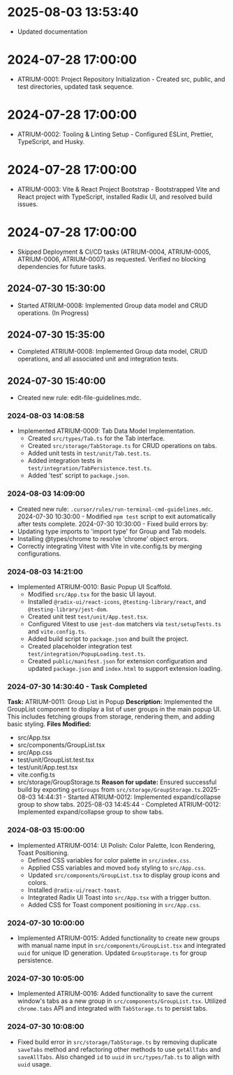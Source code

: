 # 2025-08-03 13:53:40
- Updated documentation

# 2024-07-28 17:00:00
- ATRIUM-0001: Project Repository Initialization - Created src, public, and test directories, updated task sequence.

# 2024-07-28 17:00:00
- ATRIUM-0002: Tooling & Linting Setup - Configured ESLint, Prettier, TypeScript, and Husky.

# 2024-07-28 17:00:00
- ATRIUM-0003: Vite & React Project Bootstrap - Bootstrapped Vite and React project with TypeScript, installed Radix UI, and resolved build issues.

# 2024-07-28 17:00:00
- Skipped Deployment & CI/CD tasks (ATRIUM-0004, ATRIUM-0005, ATRIUM-0006, ATRIUM-0007) as requested. Verified no blocking dependencies for future tasks.

## 2024-07-30 15:30:00
- Started ATRIUM-0008: Implemented Group data model and CRUD operations. (In Progress)

## 2024-07-30 15:35:00
- Completed ATRIUM-0008: Implemented Group data model, CRUD operations, and all associated unit and integration tests.

## 2024-07-30 15:40:00
- Created new rule: edit-file-guidelines.mdc.

### 2024-08-03 14:08:58
- Implemented ATRIUM-0009: Tab Data Model Implementation.
  - Created `src/types/Tab.ts` for the Tab interface.
  - Created `src/storage/TabStorage.ts` for CRUD operations on tabs.
  - Added unit tests in `test/unit/Tab.test.ts`.
  - Added integration tests in `test/integration/TabPersistence.test.ts`.
  - Added 'test' script to `package.json`.

### 2024-08-03 14:09:00
- Created new rule: `.cursor/rules/run-terminal-cmd-guidelines.mdc`.
2024-07-30 10:30:00 - Modified `npm test` script to exit automatically after tests complete.
2024-07-30 10:30:00 - Fixed build errors by:
- Updating type imports to 'import type' for Group and Tab models.
- Installing @types/chrome to resolve 'chrome' object errors.
- Correctly integrating Vitest with Vite in vite.config.ts by merging configurations.

### 2024-08-03 14:21:00
- Implemented ATRIUM-0010: Basic Popup UI Scaffold.
  - Modified `src/App.tsx` for the basic UI layout.
  - Installed `@radix-ui/react-icons`, `@testing-library/react`, and `@testing-library/jest-dom`.
  - Created unit test `test/unit/App.test.tsx`.
  - Configured Vitest to use `jest-dom` matchers via `test/setupTests.ts` and `vite.config.ts`.
  - Added build script to `package.json` and built the project.
  - Created placeholder integration test `test/integration/PopupLoading.test.ts`.
  - Created `public/manifest.json` for extension configuration and updated `package.json` and `index.html` to support extension loading.

### 2024-07-30 14:30:40 - Task Completed
**Task:** ATRIUM-0011: Group List in Popup
**Description:** Implemented the GroupList component to display a list of user groups in the main popup UI. This includes fetching groups from storage, rendering them, and adding basic styling.
**Files Modified:**
- src/App.tsx
- src/components/GroupList.tsx
- src/App.css
- test/unit/GroupList.test.tsx
- test/unit/App.test.tsx
- vite.config.ts
- src/storage/GroupStorage.ts
**Reason for update:** Ensured successful build by exporting `getGroups` from `src/storage/GroupStorage.ts`.2025-08-03 14:44:31 - Started ATRIUM-0012: Implemented expand/collapse group to show tabs.
2025-08-03 14:45:44 - Completed ATRIUM-0012: Implemented expand/collapse group to show tabs.

### 2024-08-03 15:00:00
- Implemented ATRIUM-0014: UI Polish: Color Palette, Icon Rendering, Toast Positioning.
  - Defined CSS variables for color palette in `src/index.css`.
  - Applied CSS variables and moved `body` styling to `src/App.css`.
  - Updated `src/components/GroupList.tsx` to display group icons and colors.
  - Installed `@radix-ui/react-toast`.
  - Integrated Radix UI Toast into `src/App.tsx` with a trigger button.
  - Added CSS for Toast component positioning in `src/App.css`.

### 2024-07-30 10:00:00
- Implemented ATRIUM-0015: Added functionality to create new groups with manual name input in `src/components/GroupList.tsx` and integrated `uuid` for unique ID generation. Updated `GroupStorage.ts` for group persistence.

### 2024-07-30 10:05:00
- Implemented ATRIUM-0016: Added functionality to save the current window's tabs as a new group in `src/components/GroupList.tsx`. Utilized `chrome.tabs` API and integrated with `TabStorage.ts` to persist tabs.

### 2024-07-30 10:08:00
- Fixed build error in `src/storage/TabStorage.ts` by removing duplicate `saveTabs` method and refactoring other methods to use `getAllTabs` and `saveAllTabs`. Also changed `id` to `uuid` in `src/types/Tab.ts` to align with `uuid` usage.
